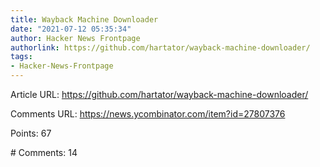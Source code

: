 ```yaml
---
title: Wayback Machine Downloader
date: "2021-07-12 05:35:34"
author: Hacker News Frontpage
authorlink: https://github.com/hartator/wayback-machine-downloader/
tags:
- Hacker-News-Frontpage
---
```


<p>Article URL: <a href="https://github.com/hartator/wayback-machine-downloader/">https://github.com/hartator/wayback-machine-downloader/</a></p>
<p>Comments URL: <a href="https://news.ycombinator.com/item?id=27807376">https://news.ycombinator.com/item?id=27807376</a></p>
<p>Points: 67</p>
<p># Comments: 14</p>
